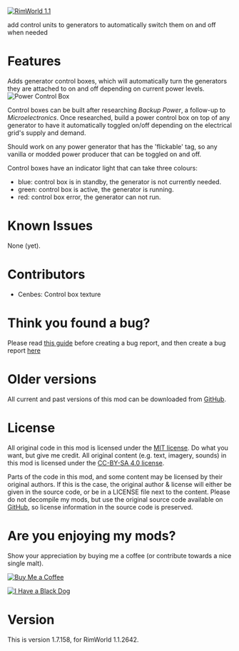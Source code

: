 [![RimWorld 1.1](https://img.shields.io/badge/RimWorld-1.1-brightgreen.svg)](http://rimworldgame.com/)

add control units to generators to automatically switch them on and off when needed

# Features
Adds generator control boxes, which will automatically turn the generators they are attached to on and off depending on current power levels.  
![Power Control Box](https://i.imgur.com/kQtPswV.gif)

Control boxes can be built after researching _Backup Power_, a follow-up to _Microelectronics_. Once researched, build a power control box on top of any generator to have it automatically toggled on/off depending on the electrical grid's supply and demand.  

Should work on any power generator that has the 'flickable' tag, so any vanilla or modded power producer that can be toggled on and off.

Control boxes have an indicator light that can take three colours:  
 - blue: control box is in standby, the generator is not currently needed.
 - green: control box is active, the generator is running.
 - red: control box error, the generator can not run.

# Known Issues
None (yet).


# Contributors
 - Cenbes:	Control box texture

# Think you found a bug? 
Please read [this guide](http://steamcommunity.com/sharedfiles/filedetails/?id=725234314) before creating a bug report,
 and then create a bug report [here](https://github.com/fluffy-mods/BackupPower/issues)

# Older versions
All current and past versions of this mod can be downloaded from [GitHub](https://github.com/fluffy-mods/BackupPower/releases).

# License
All original code in this mod is licensed under the [MIT license](https://opensource.org/licenses/MIT). Do what you want, but give me credit. 
All original content (e.g. text, imagery, sounds) in this mod is licensed under the [CC-BY-SA 4.0 license](http://creativecommons.org/licenses/by-sa/4.0/).

Parts of the code in this mod, and some content may be licensed by their original authors. If this is the case, the original author & license will either be given in the source code, or be in a LICENSE file next to the content. Please do not decompile my mods, but use the original source code available on [GitHub](https://github.com/fluffy-mods/BackupPower/), so license information in the source code is preserved.

# Are you enjoying my mods?
Show your appreciation by buying me a coffee (or contribute towards a nice single malt).

[![Buy Me a Coffee](http://i.imgur.com/EjWiUwx.gif)](https://ko-fi.com/fluffymods)

[![I Have a Black Dog](https://i.ibb.co/ss59Rwy/New-Project-2.png)](https://www.youtube.com/watch?v=XiCrniLQGYc)

# Version
This is version 1.7.158, for RimWorld 1.1.2642.